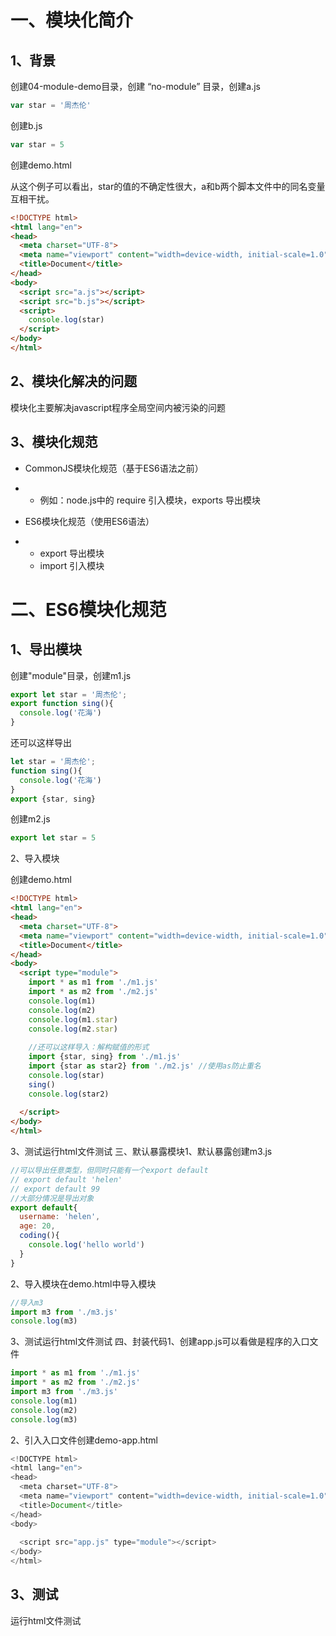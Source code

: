 # 一、模块化简介

## 1、背景

创建04-module-demo目录，创建 “no-module” 目录，创建a.js 

```javascript
var star = '周杰伦'
```

创建b.js 

```javascript
var star = 5
```

创建demo.html

从这个例子可以看出，star的值的不确定性很大，a和b两个脚本文件中的同名变量互相干扰。 

```html
<!DOCTYPE html>
<html lang="en">
<head>
  <meta charset="UTF-8">
  <meta name="viewport" content="width=device-width, initial-scale=1.0">
  <title>Document</title>
</head>
<body>
  <script src="a.js"></script>
  <script src="b.js"></script>
  <script>
    console.log(star)
  </script>
</body>
</html>
```

## 2、模块化解决的问题

模块化主要解决javascript程序全局空间内被污染的问题

## 3、模块化规范

- CommonJS模块化规范（基于ES6语法之前）

- - 例如：node.js中的 require 引入模块，exports 导出模块

- ES6模块化规范（使用ES6语法）

- - export 导出模块
  - import 引入模块

# 二、ES6模块化规范



## 1、导出模块

创建"module"目录，创建m1.js 

```javascript
export let star = '周杰伦';
export function sing(){
  console.log('花海')
}
```

还可以这样导出 

```javascript
let star = '周杰伦';
function sing(){
  console.log('花海')
}
export {star, sing}
```

创建m2.js 

```javascript
export let star = 5
```

2、导入模块

创建demo.html 

```html
<!DOCTYPE html>
<html lang="en">
<head>
  <meta charset="UTF-8">
  <meta name="viewport" content="width=device-width, initial-scale=1.0">
  <title>Document</title>
</head>
<body>
  <script type="module">
    import * as m1 from './m1.js'
    import * as m2 from './m2.js'
    console.log(m1)
    console.log(m2)
    console.log(m1.star)
    console.log(m2.star)
    
    //还可以这样导入：解构赋值的形式
    import {star, sing} from './m1.js'
    import {star as star2} from './m2.js' //使用as防止重名
    console.log(star)
    sing()
    console.log(star2)
    
  </script>
</body>
</html>
```


3、测试运行html文件测试
三、默认暴露模块1、默认暴露创建m3.js 

```javascript
//可以导出任意类型，但同时只能有一个export default
// export default 'helen'
// export default 99
//大部分情况是导出对象
export default{
  username: 'helen',
  age: 20,
  coding(){
    console.log('hello world')
  } 
}
```

2、导入模块在demo.html中导入模块 

```javascript
//导入m3
import m3 from './m3.js'
console.log(m3)
```

3、测试运行html文件测试
四、封装代码1、创建app.js可以看做是程序的入口文件 

```javascript
import * as m1 from './m1.js'
import * as m2 from './m2.js'
import m3 from './m3.js'
console.log(m1)
console.log(m2)
console.log(m3)
```

2、引入入口文件创建demo-app.html 

```javascript
<!DOCTYPE html>
<html lang="en">
<head>
  <meta charset="UTF-8">
  <meta name="viewport" content="width=device-width, initial-scale=1.0">
  <title>Document</title>
</head>
<body>
  
  <script src="app.js" type="module"></script>
</body>
</html>
```

## 3、测试

运行html文件测试